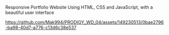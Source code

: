 Responsive Portfolio Website Using HTML, CSS and JavaScript, with a beautiful user interface

https://github.com/Mak994/PRODIGY_WD_04/assets/149230513/0bae2796-ba98-40d7-a776-c13d6c38e537

